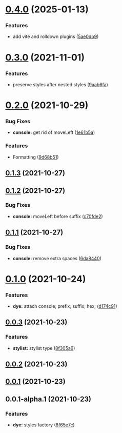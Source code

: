 # [0.4.0](https://github.com/prostojs/dye/compare/v0.3.0...v0.4.0) (2025-01-13)

### Features

- add vite and rolldown plugins ([5ae0db9](https://github.com/prostojs/dye/commit/5ae0db92ccc26617fd77240faf7471f2772b0181))

# [0.3.0](https://github.com/prostojs/dye/compare/v0.2.0...v0.3.0) (2021-11-01)

### Features

- preserve styles after nested styles ([9aab6fa](https://github.com/prostojs/dye/commit/9aab6fa5bda2980e63e9c6c5606c741592eb848a))

# [0.2.0](https://github.com/prostojs/dye/compare/v0.1.3...v0.2.0) (2021-10-29)

### Bug Fixes

- **console:** get rid of moveLeft ([1e61b5a](https://github.com/prostojs/dye/commit/1e61b5ad4f1d3e01ff055ed00eb9d0185907b968))

### Features

- Formatting ([9d68b51](https://github.com/prostojs/dye/commit/9d68b51106a194e71df1c01b4cb6ae4b5a79c483))

## [0.1.3](https://github.com/prostojs/dye/compare/v0.1.2...v0.1.3) (2021-10-27)

## [0.1.2](https://github.com/prostojs/dye/compare/v0.1.1...v0.1.2) (2021-10-27)

### Bug Fixes

- **console:** moveLeft before suffix ([c70fde2](https://github.com/prostojs/dye/commit/c70fde2913c7d5b6a61154c90cc8199b3553ef8c))

## [0.1.1](https://github.com/prostojs/dye/compare/v0.1.0...v0.1.1) (2021-10-27)

### Bug Fixes

- **console:** remove extra spaces ([6da8440](https://github.com/prostojs/dye/commit/6da84401a6fbfcbb71253b42465292072d71dc52))

# [0.1.0](https://github.com/prostojs/dye/compare/v0.0.3...v0.1.0) (2021-10-24)

### Features

- **dye:** attach console; prefix; suffix; hex; ([d174c91](https://github.com/prostojs/dye/commit/d174c913fae855067bedb043507c296ad37953d2))

## [0.0.3](https://github.com/prostojs/dye/compare/v0.0.2...v0.0.3) (2021-10-23)

### Features

- **stylist:** stylist type ([8f305a6](https://github.com/prostojs/dye/commit/8f305a6b9ce16ab9d6b2de9f80d9dcb6cddf31bd))

## [0.0.2](https://github.com/prostojs/dye/compare/v0.0.1...v0.0.2) (2021-10-23)

## [0.0.1](https://github.com/prostojs/dye/compare/v0.0.1-alpha.1...v0.0.1) (2021-10-23)

## 0.0.1-alpha.1 (2021-10-23)

### Features

- **dye:** styles factory ([8f65e7c](https://github.com/prostojs/dye/commit/8f65e7caedd84b363087d3a2736f52b3700ea1c5))
